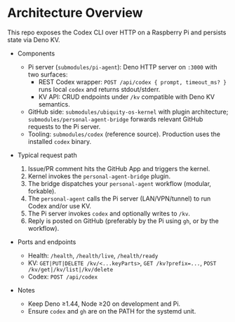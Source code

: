 # Architecture Overview

This repo exposes the Codex CLI over HTTP on a Raspberry Pi and persists state via Deno KV.

- Components
  - Pi server (`submodules/pi-agent`): Deno HTTP server on `:3000` with two surfaces:
    - REST Codex wrapper: `POST /api/codex { prompt, timeout_ms? }` runs local `codex` and returns stdout/stderr.
    - KV API: CRUD endpoints under `/kv` compatible with Deno KV semantics.
  - GitHub side: `submodules/ubiquity-os-kernel` with plugin architecture; `submodules/personal-agent-bridge` forwards relevant GitHub requests to the Pi server.
  - Tooling: `submodules/codex` (reference source). Production uses the installed `codex` binary.

- Typical request path
  1) Issue/PR comment hits the GitHub App and triggers the kernel.
  2) Kernel invokes the `personal-agent-bridge` plugin.
  3) The bridge dispatches your `personal-agent` workflow (modular, forkable).
  4) The `personal-agent` calls the Pi server (LAN/VPN/tunnel) to run Codex and/or use KV.
  5) The Pi server invokes `codex` and optionally writes to `/kv`.
  6) Reply is posted on GitHub (preferably by the Pi using `gh`, or by the workflow).

- Ports and endpoints
  - Health: `/health`, `/health/live`, `/health/ready`
  - KV: `GET|PUT|DELETE /kv/<...keyParts>`, `GET /kv?prefix=...`, `POST /kv/get|/kv/list|/kv/delete`
  - Codex: `POST /api/codex`

- Notes
  - Keep Deno ≥1.44, Node ≥20 on development and Pi.
  - Ensure `codex` and `gh` are on the PATH for the systemd unit.
